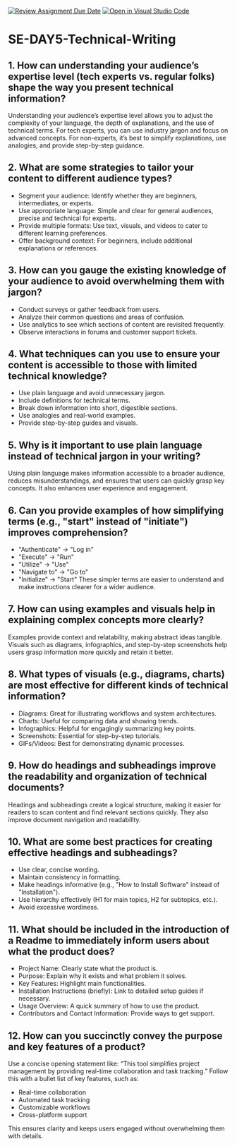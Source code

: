 [![Review Assignment Due Date](https://classroom.github.com/assets/deadline-readme-button-22041afd0340ce965d47ae6ef1cefeee28c7c493a6346c4f15d667ab976d596c.svg)](https://classroom.github.com/a/zsAR-pyY)
[![Open in Visual Studio Code](https://classroom.github.com/assets/open-in-vscode-2e0aaae1b6195c2367325f4f02e2d04e9abb55f0b24a779b69b11b9e10269abc.svg)](https://classroom.github.com/online_ide?assignment_repo_id=18958993&assignment_repo_type=AssignmentRepo)
# SE-DAY5-Technical-Writing
## 1. How can understanding your audience’s expertise level (tech experts vs. regular folks) shape the way you present technical information?
Understanding your audience’s expertise level allows you to adjust the complexity of your language, the depth of explanations, and the use of technical terms. For tech experts, you can use industry jargon and focus on advanced concepts. For non-experts, it’s best to simplify explanations, use analogies, and provide step-by-step guidance.

## 2. What are some strategies to tailor your content to different audience types?
- Segment your audience: Identify whether they are beginners, intermediates, or experts.
- Use appropriate language: Simple and clear for general audiences, precise and technical for experts.
- Provide multiple formats: Use text, visuals, and videos to cater to different learning preferences.
- Offer background context: For beginners, include additional explanations or references.

## 3. How can you gauge the existing knowledge of your audience to avoid overwhelming them with jargon?
- Conduct surveys or gather feedback from users.
- Analyze their common questions and areas of confusion.
- Use analytics to see which sections of content are revisited frequently.
- Observe interactions in forums and customer support tickets.

## 4. What techniques can you use to ensure your content is accessible to those with limited technical knowledge?
- Use plain language and avoid unnecessary jargon.
- Include definitions for technical terms.
- Break down information into short, digestible sections.
- Use analogies and real-world examples.
- Provide step-by-step guides and visuals.

## 5. Why is it important to use plain language instead of technical jargon in your writing?
Using plain language makes information accessible to a broader audience, reduces misunderstandings, and ensures that users can quickly grasp key concepts. It also enhances user experience and engagement.

## 6. Can you provide examples of how simplifying terms (e.g., "start" instead of "initiate") improves comprehension?
- "Authenticate" → "Log in"
- "Execute" → "Run"
- "Utilize" → "Use"
- "Navigate to" → "Go to"
- "Initialize" → "Start"
These simpler terms are easier to understand and make instructions clearer for a wider audience.

## 7. How can using examples and visuals help in explaining complex concepts more clearly?
Examples provide context and relatability, making abstract ideas tangible. Visuals such as diagrams, infographics, and step-by-step screenshots help users grasp information more quickly and retain it better.

## 8. What types of visuals (e.g., diagrams, charts) are most effective for different kinds of technical information?
- Diagrams: Great for illustrating workflows and system architectures.
- Charts: Useful for comparing data and showing trends.
- Infographics: Helpful for engagingly summarizing key points.
- Screenshots: Essential for step-by-step tutorials.
- GIFs/Videos: Best for demonstrating dynamic processes.

## 9. How do headings and subheadings improve the readability and organization of technical documents?
Headings and subheadings create a logical structure, making it easier for readers to scan content and find relevant sections quickly. They also improve document navigation and readability.

## 10. What are some best practices for creating effective headings and subheadings?
- Use clear, concise wording.
- Maintain consistency in formatting.
- Make headings informative (e.g., "How to Install Software" instead of "Installation").
- Use hierarchy effectively (H1 for main topics, H2 for subtopics, etc.).
- Avoid excessive wordiness.

## 11. What should be included in the introduction of a Readme to immediately inform users about what the product does?
- Project Name: Clearly state what the product is.
- Purpose: Explain why it exists and what problem it solves.
- Key Features: Highlight main functionalities.
- Installation Instructions (briefly): Link to detailed setup guides if necessary.
- Usage Overview: A quick summary of how to use the product.
- Contributors and Contact Information: Provide ways to get support.

## 12. How can you succinctly convey the purpose and key features of a product?
Use a concise opening statement like: “This tool simplifies project management by providing real-time collaboration and task tracking.” Follow this with a bullet list of key features, such as:
- Real-time collaboration
- Automated task tracking
- Customizable workflows
- Cross-platform support

This ensures clarity and keeps users engaged without overwhelming them with details.
